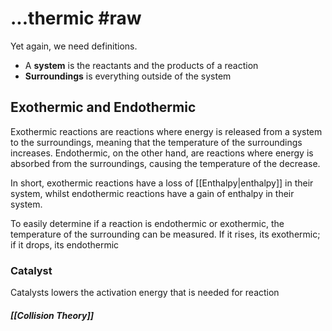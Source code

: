 # ...thermic #raw
Yet again, we need definitions.
- A **system** is the reactants and the products of a reaction
- **Surroundings** is everything outside of the system

## Exothermic and Endothermic
Exothermic reactions are reactions where energy is released from a system to the surroundings, meaning that the temperature of the surroundings increases. Endothermic, on the other hand, are reactions where energy is absorbed from the surroundings, causing the temperature of the decrease.

In short, exothermic reactions have a loss of [[Enthalpy|enthalpy]] in their system, whilst endothermic reactions have a gain of enthalpy in their system.

To easily determine if a reaction is endothermic or exothermic, the temperature of the surrounding can be measured. If it rises, its exothermic; if it drops, its endothermic
### Catalyst
Catalysts lowers the activation energy that is needed for reaction

##### [[Collision Theory]]